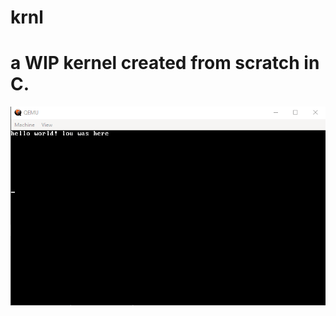 # krnl
# a WIP kernel created from scratch in C.
 
![Alt text]( https://github.com/lou-16/krnl/blob/main/docs/mykernel.png "hello world")
